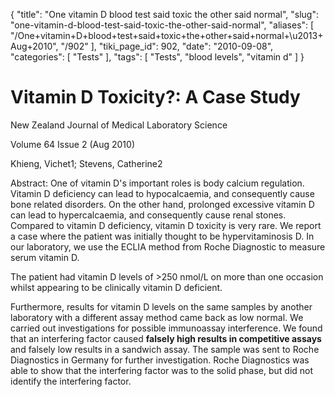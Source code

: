 {
    "title": "One vitamin D blood test said toxic the other said normal",
    "slug": "one-vitamin-d-blood-test-said-toxic-the-other-said-normal",
    "aliases": [
        "/One+vitamin+D+blood+test+said+toxic+the+other+said+normal+\u2013+Aug+2010",
        "/902"
    ],
    "tiki_page_id": 902,
    "date": "2010-09-08",
    "categories": [
        "Tests"
    ],
    "tags": [
        "Tests",
        "blood levels",
        "vitamin d"
    ]
}


# Vitamin D Toxicity?: A Case Study

New Zealand Journal of Medical Laboratory Science

Volume 64 Issue 2 (Aug 2010)

Khieng, Vichet1; Stevens, Catherine2

Abstract: One of vitamin D's important roles is body calcium regulation. Vitamin D deficiency can lead to hypocalcaemia, and consequently cause bone related disorders. On the other hand, prolonged excessive vitamin D can lead to hypercalcaemia, and consequently cause renal stones. Compared to vitamin D deficiency, vitamin D toxicity is very rare. We report a case where the patient was initially thought to be hypervitaminosis D. In our laboratory, we use the ECLIA method from Roche Diagnostic to measure serum vitamin D. 

The patient had vitamin D levels of >250 nmol/L on more than one occasion whilst appearing to be clinically vitamin D deficient. 

Furthermore, results for vitamin D levels on the same samples by another laboratory with a different assay method came back as low normal. We carried out investigations for possible immunoassay interference. We found that an interfering factor caused  **falsely high results in competitive assays**  and falsely low results in a sandwich assay. The sample was sent to Roche Diagnostics in Germany for further investigation. Roche Diagnostics was able to show that the interfering factor was to the solid phase, but did not identify the interfering factor.